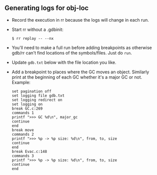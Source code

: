 ## Generating logs for obj-loc

- Record the execution in rr because the logs will change in each run.
- Start rr without a .gdbinit:

  ```
  $ rr replay -- --nx
  ```
- You'll need to make a full run before adding breakpoints as otherwise gdb/rr
  can't find locations of the symbols/files. Just do `run`.
- Update `gdb.txt` below with the file location you like.
- Add a breakpoint to places where the GC moves an object. Similarly print at
  the beginning of each GC whether it's a major GC or not. Example:
  ```
  set pagination off
  set logging file gdb.txt
  set logging redirect on
  set logging on
  break GC.c:269
  commands 1
  printf ">>> GC %d\n", major_gc
  continue
  end
  break move
  commands 2
  printf ">>> %p -> %p size: %d\n", from, to, size
  continue
  end
  break Evac.c:148
  commands 3
  printf ">>> %p -> %p size: %d\n", from, to, size
  continue
  end
  ```
